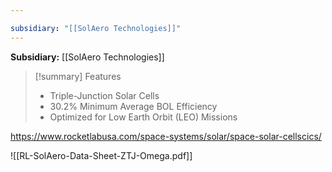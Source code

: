```yaml
---

subsidiary: "[[SolAero Technologies]]"
---
```


**Subsidiary:** [[SolAero Technologies]]

>[!summary] Features
> - Triple-Junction Solar Cells
> - 30.2% Minimum Average BOL Efficiency
> - Optimized for Low Earth Orbit (LEO) Missions

https://www.rocketlabusa.com/space-systems/solar/space-solar-cellscics/

![[RL-SolAero-Data-Sheet-ZTJ-Omega.pdf]]